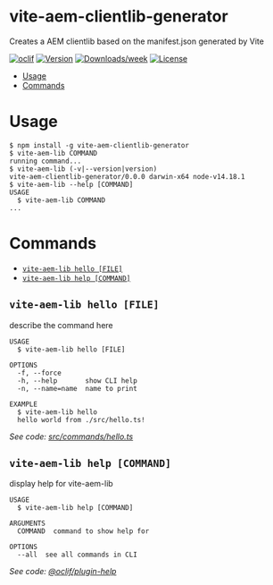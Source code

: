 vite-aem-clientlib-generator
============================

Creates a AEM clientlib based on the manifest.json generated by Vite

[![oclif](https://img.shields.io/badge/cli-oclif-brightgreen.svg)](https://oclif.io)
[![Version](https://img.shields.io/npm/v/vite-aem-clientlib-generator.svg)](https://npmjs.org/package/vite-aem-clientlib-generator)
[![Downloads/week](https://img.shields.io/npm/dw/vite-aem-clientlib-generator.svg)](https://npmjs.org/package/vite-aem-clientlib-generator)
[![License](https://img.shields.io/npm/l/vite-aem-clientlib-generator.svg)](https://github.com/Jdruwe/vite-aem-clientlib-generator/blob/master/package.json)

<!-- toc -->
* [Usage](#usage)
* [Commands](#commands)
<!-- tocstop -->
# Usage
<!-- usage -->
```sh-session
$ npm install -g vite-aem-clientlib-generator
$ vite-aem-lib COMMAND
running command...
$ vite-aem-lib (-v|--version|version)
vite-aem-clientlib-generator/0.0.0 darwin-x64 node-v14.18.1
$ vite-aem-lib --help [COMMAND]
USAGE
  $ vite-aem-lib COMMAND
...
```
<!-- usagestop -->
# Commands
<!-- commands -->
* [`vite-aem-lib hello [FILE]`](#vite-aem-lib-hello-file)
* [`vite-aem-lib help [COMMAND]`](#vite-aem-lib-help-command)

## `vite-aem-lib hello [FILE]`

describe the command here

```
USAGE
  $ vite-aem-lib hello [FILE]

OPTIONS
  -f, --force
  -h, --help       show CLI help
  -n, --name=name  name to print

EXAMPLE
  $ vite-aem-lib hello
  hello world from ./src/hello.ts!
```

_See code: [src/commands/hello.ts](https://github.com/Jdruwe/vite-aem-clientlib-generator/blob/v0.0.0/src/commands/hello.ts)_

## `vite-aem-lib help [COMMAND]`

display help for vite-aem-lib

```
USAGE
  $ vite-aem-lib help [COMMAND]

ARGUMENTS
  COMMAND  command to show help for

OPTIONS
  --all  see all commands in CLI
```

_See code: [@oclif/plugin-help](https://github.com/oclif/plugin-help/blob/v3.2.3/src/commands/help.ts)_
<!-- commandsstop -->
